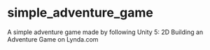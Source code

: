 # simple_adventure_game
A simple adventure game made by following Unity 5: 2D Building an Adventure Game on Lynda.com
